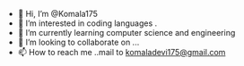 - 👋 Hi, I’m @Komala175
- 👀 I’m interested in coding languages .
- 🌱 I’m currently learning computer science and engineering
- 💞️ I’m looking to collaborate on ...
- 📫 How to reach me ..mail to komaladevi175@gmail.com

<!---
Komala175/Komala175 is a ✨ special ✨ repository because its `README.md` (this file) appears on your GitHub profile.
You can click the Preview link to take a look at your changes.
--->

